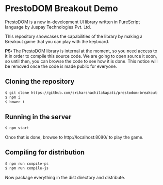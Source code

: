 # PrestoDOM Breakout Demo

PrestoDOM is a new in-development UI library written in PureScript language by Juspay Technologies Pvt. Ltd.

This repository showcases the capabilities of the library by making a Breakout game that you can play with the keyboard.

**PS:** The PrestoDOM library is internal at the moment, so you need access to it in order to compile this source code. We are going to open source it soon, so until then, you can browse the code to see how it is done. This notice will be removed once the code is made public for everyone.

## Cloning the repository

~~~sh
$ git clone https://github.com/sriharshachilakapati/prestodom-breakout-demo/
$ npm i
$ bower i
~~~

## Running in the server

~~~sh
$ npm start
~~~

Once that is done, browse to http://localhost:8080/ to play the game.

## Compiling for distribution

~~~sh
$ npm run compile-ps
$ npm run compile-js
~~~

Now package everything in the dist directory and distribute.
